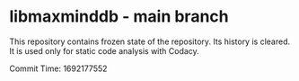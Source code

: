 # libmaxminddb - main branch

This repository contains frozen state of the repository.
Its history is cleared. It is used only for static code
analysis with Codacy.

Commit Time: 1692177552